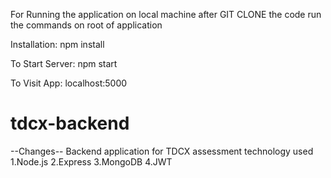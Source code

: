For Running the application on local machine after GIT CLONE the code
run the commands on root of application

Installation:
npm install

To Start Server:
npm start

To Visit App:
localhost:5000



# tdcx-backend
--Changes--
Backend application for TDCX assessment
technology used
1.Node.js
2.Express
3.MongoDB
4.JWT